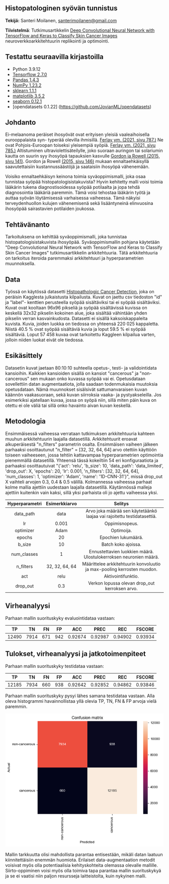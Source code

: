## Histopatologinen syövän tunnistus 

**Tekijä:** Santeri Moilanen, santerimoilanen@gmail.com

**Tiivistelmä**: Tutkimusartikkelin [Deep Convolutional Neural Network with TensorFlow and Keras to Classify Skin Cancer Images](https://www.researchgate.net/publication/343409875_Deep_Convolutional_Neural_Network_with_TensorFlow_and_Keras_to_Classify_Skin_Cancer_Images) neuroverkkoarkkitehtuurin replikointi ja optimointi.

## Testattu seuraavilla kirjastoilla

- Python 3.9.12
- [Tensorflow 2.7.0](https://www.tensorflow.org/overview/?hl=fi)
- [Pandas 1.4.3](https://pandas.pydata.org/)
- [NumPy 1.23.2](https://numpy.org/)
- [sklearn 1.1.1](https://scikit-learn.org/)
- [matplotlib 3.5.2](https://matplotlib.org/)
- [seaborn 0.12.1](https://seaborn.pydata.org)
- [opendatasets 0.1.22] (https://github.com/JovianML/opendatasets)


## Johdanto
Ei-melaanoma peräiset ihosyövät ovat erityisen yleisiä vaaleaihoisella eurooppalaista syn-
typerää olevilla ihmisillä. [Ferlay ym. (2021, sivu 787.)](https://doi.org/10.1002/ijc.33588) Ne ovat Pohjois-Euroopan toiseksi yleisempiä syöpiä. [Ferlay ym. (2021, sivu 785.)](https://doi.org/10.1002/ijc.33588) Altistuminen ultraviolettisäteilylle, joko
suoraan auringon tai solariumin kautta on suurin syy ihosyöpä tapauksien kasvulle [Gordon ja Rowell (2015, sivu 141)](https://doi.org/10.1097/CEJ.0000000000000056). Gordon ja Rowell [(2015, sivu 146)]( https://doi.org/10.1097/CEJ.0000000000000056) mukaan ennaltaehkäisyllä saavutettaisiin kustannussäästöjä ja saataisiin ihosyöpä vähenemään.

Voisiko ennaltaehkäisyn keinona toimia syväoppimismalli, joka osaa tunnistaa syöpää histopatologisistakuvista? Hyvin kehitetty malli voisi toimia lääkärin tukena diagnostisoidessa  syöpää potilaalta ja jopa tehdä diagnosointia lääkäriä paremmin. Tämä voisi tehostaa lääkärin työtä ja auttaa syövän löytämisessä varhaisessa vaiheessa. Tämä näkyisi terveydenhuollon kulujen vähenemisenä sekä lisääntyneinä elinvuosina ihosyöpää sairastavien potilaiden joukossa. 

## Tehtävänanto

Tarkoituksena on kehittää syväoppimismalli, joka tunnistaa histopatologisistakuvista ihosyöpää. Syväoppimismallin pohjana käytetään "Deep Convolutional Neural Network with TensorFlow and Keras to Classify Skin Cancer Images" tutkimusartikkelin arkkitehtuuria. Tätä arkkitehtuuria on tarkoitus iteroida paremmaksi arkkitehtuuri ja hyperparametrien muunnoksella.

## Data

Työssä on käytössä datasetti [Histopathologic Cancer Detection](https://www.kaggle.com/c/histopathologic-cancer-detection), joka on peräisin Kagglesta julkaistusta kilpailusta. Kuvat on jaettu csv tiedoston "id" ja "label"- kenttien perusteella syöpää sisältäviksi tai ei syöpää sisältäviksi. Kuvat ovat kooltaan 96x96 pikseliä ja syöpää sisältävissä kuvissa on keskellä 32x32 pikselin kokoinen alue, joka sisältää vähintään yhden pikselin verran kasvainkudosta. Datasetti ei sisällä kaksoiskappaleita kuvista. Kuvia, joiden luokka on tiedossa on yhteensä 220 025 kappaletta. Niistä 40.5 % ovat syöpää sisältäviä kuvia ja loput 59.5 % ei syöpää sisältäviä. Loput 57 458 kuvaa ovat tarkoitettu Kaggleen kilpailua varten, jolloin niiden luokat eivät ole tiedossa.

## Esikäsittely

Datasetin kuvat jaetaan 80:10:10 suhteella opetus-, testi- ja validointidata kansioihin. Kaikkien kansioiden sisällä on kansiot "cancerous" ja "non-cancerous" sen mukaan onko kuvassa syöpää vai ei. 
Opetusdataan sovellettiin datan augmentaatiota, jolla saadaan todenmukaisia muutoksia opetusdataan. Nämä muunnokset sisälsivät sattumanvaraisen kuvan käännön vaakasuoraan, sekä kuvan siirroksia vaaka- ja pystyakseleilla. Jos esimerkiksi ajatellaan kuvaa, jossa on syöpä niin, sillä miten päin kuva on otettu ei ole väliä tai sillä onko havainto aivan kuvan keskellä.

## Metodologia

Ensimmäisessä vaiheessa verrataan tutkimuksen arkkitehtuuria kahteen muuhun arkkitehtuurin laajalla datasetillä. Arkkitehtuurit eroavat alkuperäisestä "n_filters" parametrin osalta. Ensimmäisen vaiheen jälkeen parhaaksi osoittautunut "n_filter" = [32, 32, 64, 64] arvo otettiin käyttöön toiseen vaiheeseen, jossa tehtiin kattavampaa hyperparametrien optimointia pienemmällä datasetillä. Yhteensä tässä kokeiltiin 54 eri konfiguraatiota ja parhaaksi osoittautuivat "{'act': 'relu', 'b_size': 10, 'data_path': 'data_limited', 'drop_out': X, 'epochs': 20, 'lr': 0.001, 'n_filters': [32, 32, 64, 64], 'num_classes': 1, 'optimizer': 'Adam', 'name': '1D-CNN-31'}", missä drop_out X vaihteli arvojen 0.3, 0.4 & 0.5 välillä. Kolmannessa vaiheessa parhaat kolme mallia ajettiin uudestaan laajalla datasetillä. Käytännössä malleja ajettiin kuitenkin vain kaksi, sillä yksi parhaista oli jo ajettu vaiheessa yksi. 

| Hyperparametri | Esimerkkiarvo | Selitys 
| :-: | :-: | :-: |
| data_path | data | Arvo joka määrää sen käytetäänkö laajaa vai rajoitettu testidatasettiä.
| lr | 0.001 | Oppimisnopeus.
| optimizer | Adam | Optimoija.
| epochs | 20 | Epochien lukumäärä.
| b_size | 10 | Batch koko ajoissa.
| num_classes | 1 | Ennustettavien luokkien määrä. Ulostulokerroksen neuronien määrä.
| n_filters | 32, 32, 64, 64 | Määrittelee arkkitehtuurin konvoluutio ja max-pooling kerrosten muodon.
| act | relu | Aktivointifunktio.
| drop_out | 0.3 | Verkon lopussa olevan drop_out kerroksen arvo.

## Virheanalyysi


Parhaan mallin suorituskyky evaluointidataa vastaan:

| TP | TN | FN | FP | ACC | PREC | REC | FSCORE
| :-: | :-: | :-: | :-: | :-: | :-: | :-: | :-: |
| 12490 | 7914 | 671 | 942 | 0.92674 | 0.92987 | 0.94902 | 0.93934 |


## Tulokset, virheanalyysi ja jatkotoimenpiteet

Parhaan mallin suorituskyky testidataa vastaan:

| TP | TN | FN | FP | ACC | PREC | REC | FSCORE
| :-: | :-: | :-: | :-: | :-: | :-: | :-: | :-: |
| 12185 | 7934 | 660 | 938 | 0.92642 | 0.92852 | 0.94862 | 0.93846 |

Parhaan mallin suorituskyky pysyi lähes samana testidataa vastaan. Alla oleva histogrammi havainnollistaa yllä olevia TP, TN, FN & FP arvoja vielä paremmin.

![Sekaannusmatriisi.](./resources/confusion_matrix_unseen.png)




Mallin tarkkuutta olisi mahdollista parantaa entisestään, mikäli datan laatuun kiinnitettäisiin enemmän huomiota. Erilaiset data-augmentaation metodit voisivat myös olla potentiaalisia kehityskohteita olemassa olevalle mallille. Siirto-oppiminen voisi myös olla toimiva tapa parantaa mallin suorituskykyä ja se ei vaatisi niin paljon resursseja laitteistolta, kuin nykyinen malli.